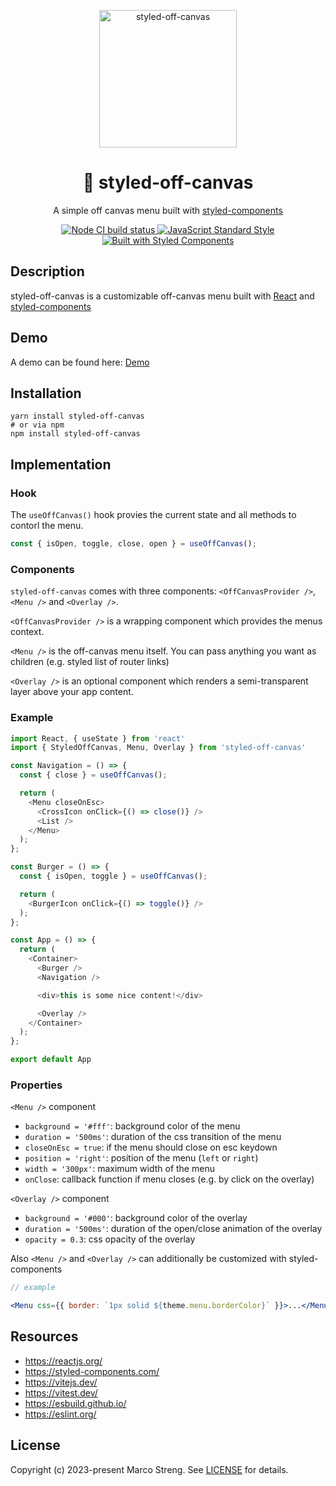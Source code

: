 <p align="center">
  <img src="https://raw.githubusercontent.com/marco-streng/styled-off-canvas/master/logo.png" width="220" alt="styled-off-canvas">
</p>

<h1 align="center">
   💅 styled-off-canvas
</h1>

<p align="center">
  A simple off canvas menu built with <a href="https://www.styled-components.com/" target="_blank">styled-components</a>
</p>

<p align="center">
  <a href="https://github.com/marco-streng/styled-off-canvas/actions">
    <img alt="Node CI build status" src="https://github.com/marco-streng/styled-off-canvas/workflows/Node%20CI/badge.svg">
  </a>
  <a href="https://standardjs.com">
    <img alt="JavaScript Standard Style" src="https://img.shields.io/badge/code_style-standard-brightgreen.svg">
  </a>
  <a href="https://www.styled-components.com/">
    <img alt="Built with Styled Components" src="https://img.shields.io/badge/built%20with-styled%20components-db7093.svg">
  </a>
</p>

## Description

styled-off-canvas is a customizable off-canvas menu built with [React](https://reactjs.org/) and [styled-components](https://www.styled-components.com/)

## Demo

A demo can be found here: <a href="https://styled-off-canvas.vercel.app/">Demo</a>

## Installation

```
yarn install styled-off-canvas
# or via npm
npm install styled-off-canvas
```

## Implementation

### Hook

The `useOffCanvas()` hook provies the current state and all methods to contorl the menu.

```javascript
const { isOpen, toggle, close, open } = useOffCanvas();
``````

### Components

`styled-off-canvas` comes with three components: `<OffCanvasProvider />`, `<Menu />` and `<Overlay />`.

`<OffCanvasProvider />` is a wrapping component which provides the menus context.

`<Menu />` is the off-canvas menu itself. You can pass anything you want as children (e.g. styled list of router links)

`<Overlay />` is an optional component which renders a semi-transparent layer above your app content.

### Example

```javascript
import React, { useState } from 'react'
import { StyledOffCanvas, Menu, Overlay } from 'styled-off-canvas'

const Navigation = () => {
  const { close } = useOffCanvas();

  return (
    <Menu closeOnEsc>
      <CrossIcon onClick={() => close()} />
      <List />
    </Menu>
  );
};

const Burger = () => {
  const { isOpen, toggle } = useOffCanvas();

  return (
    <BurgerIcon onClick={() => toggle()} />
  );
};

const App = () => {
  return (
    <Container>
      <Burger />
      <Navigation />

      <div>this is some nice content!</div>

      <Overlay />
    </Container>
  );
};

export default App
```

### Properties

`<Menu />` component

* `background = '#fff'`: background color of the menu
* `duration = '500ms'`: duration of the css transition of the menu
* `closeOnEsc = true`: if the menu should close on esc keydown
* `position = 'right'`: position of the menu (`left` or `right`)
* `width = '300px'`: maximum width of the menu
* `onClose`: callback function if menu closes (e.g. by click on the overlay)

`<Overlay />` component

* `background = '#000'`: background color of the overlay
* `duration = '500ms'`: duration of the open/close animation of the overlay
* `opacity = 0.3`: css opacity of the overlay

Also `<Menu />` and `<Overlay />` can additionally be customized with styled-components

```jsx
// example

<Menu css={{ border: `1px solid ${theme.menu.borderColor}` }}>...</Menu>
```
## Resources

* https://reactjs.org/
* https://styled-components.com/
* https://vitejs.dev/
* https://vitest.dev/
* https://esbuild.github.io/
* https://eslint.org/

## License

Copyright (c) 2023-present Marco Streng. See [LICENSE](./LICENSE.md) for details.
